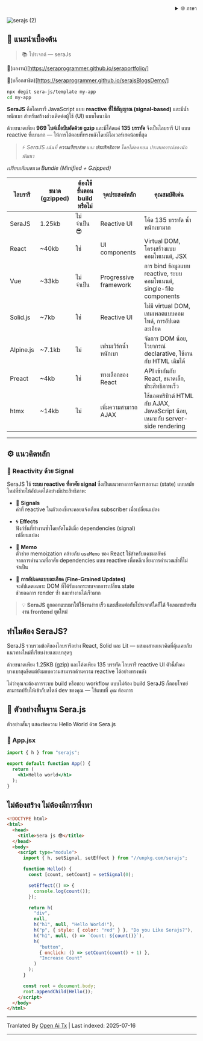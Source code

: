 <div align="right">
  <details>
    <summary >🌐 ภาษา</summary>
    <div>
      <div align="center">
        <a href="https://openaitx.github.io/view.html?user=sera-js&project=sera&lang=en">English</a>
        | <a href="https://openaitx.github.io/view.html?user=sera-js&project=sera&lang=zh-CN">简体中文</a>
        | <a href="https://openaitx.github.io/view.html?user=sera-js&project=sera&lang=zh-TW">繁體中文</a>
        | <a href="https://openaitx.github.io/view.html?user=sera-js&project=sera&lang=ja">日本語</a>
        | <a href="https://openaitx.github.io/view.html?user=sera-js&project=sera&lang=ko">한국어</a>
        | <a href="https://openaitx.github.io/view.html?user=sera-js&project=sera&lang=hi">हिन्दी</a>
        | <a href="https://openaitx.github.io/view.html?user=sera-js&project=sera&lang=th">ไทย</a>
        | <a href="https://openaitx.github.io/view.html?user=sera-js&project=sera&lang=fr">Français</a>
        | <a href="https://openaitx.github.io/view.html?user=sera-js&project=sera&lang=de">Deutsch</a>
        | <a href="https://openaitx.github.io/view.html?user=sera-js&project=sera&lang=es">Español</a>
        | <a href="https://openaitx.github.io/view.html?user=sera-js&project=sera&lang=it">Itapano</a>
        | <a href="https://openaitx.github.io/view.html?user=sera-js&project=sera&lang=ru">Русский</a>
        | <a href="https://openaitx.github.io/view.html?user=sera-js&project=sera&lang=pt">Português</a>
        | <a href="https://openaitx.github.io/view.html?user=sera-js&project=sera&lang=nl">Nederlands</a>
        | <a href="https://openaitx.github.io/view.html?user=sera-js&project=sera&lang=pl">Polski</a>
        | <a href="https://openaitx.github.io/view.html?user=sera-js&project=sera&lang=ar">العربية</a>
        | <a href="https://openaitx.github.io/view.html?user=sera-js&project=sera&lang=fa">فارسی</a>
        | <a href="https://openaitx.github.io/view.html?user=sera-js&project=sera&lang=tr">Türkçe</a>
        | <a href="https://openaitx.github.io/view.html?user=sera-js&project=sera&lang=vi">Tiếng Việt</a>
        | <a href="https://openaitx.github.io/view.html?user=sera-js&project=sera&lang=id">Bahasa Indonesia</a>
      </div>
    </div>
  </details>
</div>


![serajs (2)](https://github.com/user-attachments/assets/7ccff260-491d-420b-8e22-4579f9bad50a)

## 📖 **แนะนำเบื้องต้น**

> 📚 โปรเจกต์  —  seraJs

🔗(ผลงาน)[https://seraprogrammer.github.io/seraportfolio/]

🔗(บล็อกสาธิต)[https://seraprogrammer.github.io/serajsBlogsDemo/]


```bash
npx degit sera-js/template my-app
cd my-app
```
**SeraJS** คือไลบรารี JavaScript แบบ **reactive ที่ใช้สัญญาณ (signal-based)** และมีน้ำหนักเบา
สำหรับสร้างส่วนติดต่อผู้ใช้ (UI) แบบไดนามิก

ด้วยขนาดเพียง **969 ไบต์เมื่อบีบอัดด้วย gzip** และมีโค้ดแค่ **135 บรรทัด** จึงเป็นไลบรารี UI แบบ reactive ที่เบามาก — ให้การโต้ตอบที่ทรงพลังโดยมีโอเวอร์เฮดน้อยที่สุด

> ⚡️ _SeraJS เน้นที่ **ความเรียบง่าย** และ **ประสิทธิภาพ** โดยไม่ลดทอน
> ประสบการณ์ของนักพัฒนา_


*เปรียบเทียบขนาด Bundle (Minified + Gzipped)*

| ไลบรารี | ขนาด (gzipped) | ต้องใช้ขั้นตอน build หรือไม่ | จุดประสงค์หลัก | คุณสมบัติเด่น |
|---------|----------------|---------------------|-------------|--------------|
| SeraJS | 1.25kb | ไม่จำเป็น 😎 | Reactive UI | โค้ด 135 บรรทัด น้ำหนักเบามาก |
| React | ~40kb | ใช่ | UI components | Virtual DOM, โครงสร้างแบบคอมโพเนนต์, JSX |
| Vue | ~33kb | ไม่จำเป็น | Progressive framework | การ bind ข้อมูลแบบ reactive, ระบบคอมโพเนนต์, single-file components |
| Solid.js | ~7kb | ใช่ | Reactive UI | ไม่มี virtual DOM, เทมเพลตแบบคอมไพล์, การอัปเดตละเอียด |
| Alpine.js | ~7.1kb | ไม่ | เฟรมเวิร์กน้ำหนักเบา | จัดการ DOM น้อย, ไวยากรณ์ declarative, ใช้งานกับ HTML เดิมได้ |
| Preact | ~4kb | ใช่ | ทางเลือกของ React | API เข้ากันกับ React, ขนาดเล็ก, ประสิทธิภาพเร็ว |
| htmx | ~14kb | ไม่ | เพิ่มความสามารถ AJAX | ใช้แอตทริบิวต์ HTML กับ AJAX, JavaScript น้อย, เหมาะกับ server-side rendering |



---

## ⚙️ **แนวคิดหลัก**

### 🔄 **Reactivity ด้วย Signal**

SeraJS ใช้ **ระบบ reactive ที่อาศัย signal** ซึ่งเป็นแนวทางการจัดการสถานะ (state)
แบบสมัยใหม่ที่ช่วยให้อัปเดตได้อย่างมีประสิทธิภาพ:

- 🧠 **Signals**  
  ค่าที่ reactive ในตัวเองซึ่งจะคอยแจ้งเตือน subscriber เมื่อเปลี่ยนแปลง

- 🌀 **Effects**  
  ฟังก์ชันที่ทำงานซ้ำโดยอัตโนติเมื่อ dependencies (signal)  
  เปลี่ยนแปลง

- 🧭 **Memo**  
  ตัวช่วย memoization คล้ายกับ `useMemo` ของ React ใช้สำหรับแคชผลลัพธ์  
  จากการคำนวณที่อาศัย dependencies แบบ reactive เพื่อหลีกเลี่ยงการคำนวณซ้ำที่ไม่จำเป็น

- 🔬 **การอัปเดตแบบละเอียด (Fine-Grained Updates)**  
  จะอัปเดตเฉพาะ DOM ที่ได้รับผลกระทบจากการเปลี่ยน state  
  ช่วยลดการ render ซ้ำ และทำงานได้เร็วมาก

> 💡 **SeraJS ถูกออกแบบมาให้ใช้งานง่าย เร็ว และเชื่อมต่อกับโปรเจกต์ใดก็ได้
> จึงเหมาะสำหรับงาน frontend ยุคใหม่**


## ทำไมต้อง SeraJS?

SeraJS รวบรวมข้อดีของไลบรารีอย่าง React, Solid และ Lit — ผสมผสานแนวคิดที่คุ้นเคยกับแนวทางใหม่ที่เรียบง่ายและเบาสุดๆ

ด้วยขนาดเพียง 1.25KB (gzip) และโค้ดเพียง 135 บรรทัด ไลบรารี reactive UI ตัวนี้ยังคงบางเบาสุดขีดแต่ยังมอบความสามารถด้านความ reactive ได้อย่างทรงพลัง

ไม่ว่าคุณจะต้องการระบบ build หรือชอบ workflow แบบไม่ต้อง build SeraJS ก็ตอบโจทย์ สามารถปรับให้เข้ากับสไตล์ dev ของคุณ — ใช้แบบที่ *คุณ* ต้องการ


## 🌱 **ตัวอย่างพื้นฐาน Sera.js**

ตัวอย่างสั้นๆ แสดงข้อความ Hello World ด้วย Sera.js

### 📄 App.jsx



```jsx
import { h } from "serajs";

export default function App() {
  return (
    <h1>Hello world</h1>
  );
}
```
## ไม่ต้องสร้าง ไม่ต้องมีการพึ่งพา


```html
<!DOCTYPE html>
<html>
  <head>
    <title>Sera js 😎</title>
  </head>
  <body>
    <script type="module">
      import { h, setSignal, setEffect } from "//unpkg.com/serajs";

      function Hello() {
        const [count, setCount] = setSignal(0);

        setEffect(() => {
          console.log(count());
        });

        return h(
          "div",
          null,
          h("h1", null, "Hello World!"),
          h("p", { style: { color: "red" } }, "Do you Like Serajs?"),
          h("h1", null, () => `Count: ${count()}`),
          h(
            "button",
            { onclick: () => setCount(count() + 1) },
            "Increase Count"
          )
        );
      }

      const root = document.body;
      root.appendChild(Hello());
    </script>
  </body>
</html>
```
<translate-content>
</translate-content>

---

Tranlated By [Open Ai Tx](https://github.com/OpenAiTx/OpenAiTx) | Last indexed: 2025-07-16

---